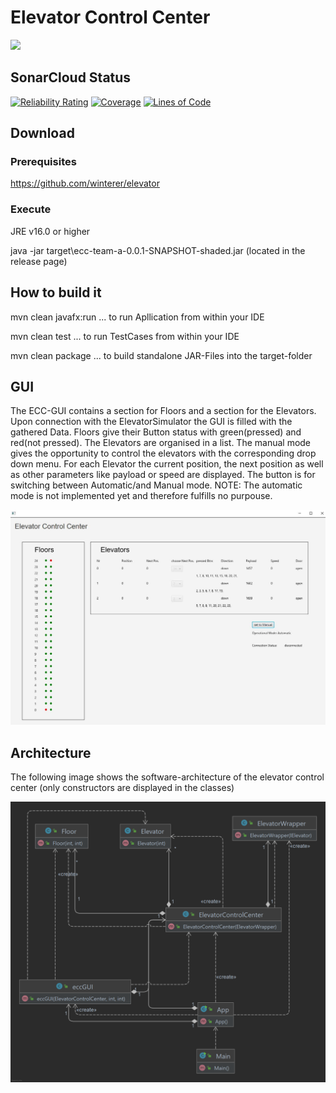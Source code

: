 # Elevator Control Center

<img src="https://s.keepmeme.com/files/en_posts/20200823/e672a8e92b6291e79f66bfab87d8addbman-in-elevator-meme-keep-scrolling-i-want-to-go-up.jpg">

## SonarCloud Status

[![Reliability Rating](https://sonarcloud.io/api/project_badges/measure?project=fhhagenberg-sqe-esd-ws21_elevator-control-center-team-a&metric=reliability_rating)](https://sonarcloud.io/summary/new_code?id=fhhagenberg-sqe-esd-ws21_elevator-control-center-team-a)
[![Coverage](https://sonarcloud.io/api/project_badges/measure?project=fhhagenberg-sqe-esd-ws21_elevator-control-center-team-a&metric=coverage)](https://sonarcloud.io/summary/new_code?id=fhhagenberg-sqe-esd-ws21_elevator-control-center-team-a)
[![Lines of Code](https://sonarcloud.io/api/project_badges/measure?project=fhhagenberg-sqe-esd-ws21_elevator-control-center-team-a&metric=ncloc)](https://sonarcloud.io/summary/new_code?id=fhhagenberg-sqe-esd-ws21_elevator-control-center-team-a)

## Download

### Prerequisites

https://github.com/winterer/elevator

### Execute

JRE v16.0 or higher

java -jar target\ecc-team-a-0.0.1-SNAPSHOT-shaded.jar
(located in the release page)

## How to build it

mvn clean javafx:run ... to run Apllication from within your IDE

mvn clean test ...  to run TestCases from within your IDE

mvn clean package ... to build standalone JAR-Files into the target-folder


## GUI
The ECC-GUI contains a section for Floors and a section for the Elevators. Upon connection with the ElevatorSimulator the GUI is filled with the gathered Data. Floors give their Button status with green(pressed) and red(not pressed). The Elevators are organised in a list. The manual mode gives the opportunity to control the elevators with the corresponding drop down menu. For each Elevator the current position, the next position as well as other parameters like payload or speed are displayed. The button is for switching between Automatic/and Manual mode. NOTE: The automatic mode is not implemented yet and therefore fulfills no purpouse.

![Screenshot](doc/GUI.png)

## Architecture

The following image shows the software-architecture of the elevator control center (only constructors are displayed in the classes)

![Screenshot](doc/classDiag.png)
